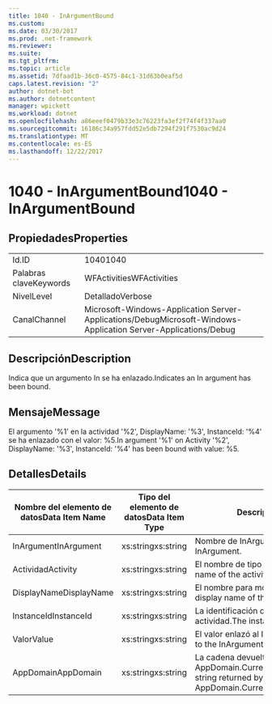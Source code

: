 ```yaml
---
title: 1040 - InArgumentBound
ms.custom: 
ms.date: 03/30/2017
ms.prod: .net-framework
ms.reviewer: 
ms.suite: 
ms.tgt_pltfrm: 
ms.topic: article
ms.assetid: 7dfaad1b-36c0-4575-84c1-31d63b0eaf5d
caps.latest.revision: "2"
author: dotnet-bot
ms.author: dotnetcontent
manager: wpickett
ms.workload: dotnet
ms.openlocfilehash: a86eeef0479b33e3c76223fa3ef2f74f4f337aa0
ms.sourcegitcommit: 16186c34a957fdd52e5db7294f291f7530ac9d24
ms.translationtype: MT
ms.contentlocale: es-ES
ms.lasthandoff: 12/22/2017
---
```

# <a name="1040---inargumentbound"></a><span data-ttu-id="15c1e-102">1040 - InArgumentBound</span><span class="sxs-lookup"><span data-stu-id="15c1e-102">1040 - InArgumentBound</span></span>
## <a name="properties"></a><span data-ttu-id="15c1e-103">Propiedades</span><span class="sxs-lookup"><span data-stu-id="15c1e-103">Properties</span></span>  
  
|||  
|-|-|  
|<span data-ttu-id="15c1e-104">Id.</span><span class="sxs-lookup"><span data-stu-id="15c1e-104">ID</span></span>|<span data-ttu-id="15c1e-105">1040</span><span class="sxs-lookup"><span data-stu-id="15c1e-105">1040</span></span>|  
|<span data-ttu-id="15c1e-106">Palabras clave</span><span class="sxs-lookup"><span data-stu-id="15c1e-106">Keywords</span></span>|<span data-ttu-id="15c1e-107">WFActivities</span><span class="sxs-lookup"><span data-stu-id="15c1e-107">WFActivities</span></span>|  
|<span data-ttu-id="15c1e-108">Nivel</span><span class="sxs-lookup"><span data-stu-id="15c1e-108">Level</span></span>|<span data-ttu-id="15c1e-109">Detallado</span><span class="sxs-lookup"><span data-stu-id="15c1e-109">Verbose</span></span>|  
|<span data-ttu-id="15c1e-110">Canal</span><span class="sxs-lookup"><span data-stu-id="15c1e-110">Channel</span></span>|<span data-ttu-id="15c1e-111">Microsoft-Windows-Application Server-Applications/Debug</span><span class="sxs-lookup"><span data-stu-id="15c1e-111">Microsoft-Windows-Application Server-Applications/Debug</span></span>|  
  
## <a name="description"></a><span data-ttu-id="15c1e-112">Descripción</span><span class="sxs-lookup"><span data-stu-id="15c1e-112">Description</span></span>  
 <span data-ttu-id="15c1e-113">Indica que un argumento In se ha enlazado.</span><span class="sxs-lookup"><span data-stu-id="15c1e-113">Indicates an In argument has been bound.</span></span>  
  
## <a name="message"></a><span data-ttu-id="15c1e-114">Mensaje</span><span class="sxs-lookup"><span data-stu-id="15c1e-114">Message</span></span>  
 <span data-ttu-id="15c1e-115">El argumento '%1' en la actividad '%2', DisplayName: '%3', InstanceId: '%4' se ha enlazado con el valor: %5.</span><span class="sxs-lookup"><span data-stu-id="15c1e-115">In argument '%1' on Activity '%2', DisplayName: '%3', InstanceId: '%4' has been bound with value: %5.</span></span>  
  
## <a name="details"></a><span data-ttu-id="15c1e-116">Detalles</span><span class="sxs-lookup"><span data-stu-id="15c1e-116">Details</span></span>  
  
|<span data-ttu-id="15c1e-117">Nombre del elemento de datos</span><span class="sxs-lookup"><span data-stu-id="15c1e-117">Data Item Name</span></span>|<span data-ttu-id="15c1e-118">Tipo del elemento de datos</span><span class="sxs-lookup"><span data-stu-id="15c1e-118">Data Item Type</span></span>|<span data-ttu-id="15c1e-119">Descripción</span><span class="sxs-lookup"><span data-stu-id="15c1e-119">Description</span></span>|  
|--------------------|--------------------|-----------------|  
|<span data-ttu-id="15c1e-120">InArgument</span><span class="sxs-lookup"><span data-stu-id="15c1e-120">InArgument</span></span>|<span data-ttu-id="15c1e-121">xs:string</span><span class="sxs-lookup"><span data-stu-id="15c1e-121">xs:string</span></span>|<span data-ttu-id="15c1e-122">Nombre de InArgument.</span><span class="sxs-lookup"><span data-stu-id="15c1e-122">The name of the InArgument.</span></span>|  
|<span data-ttu-id="15c1e-123">Actividad</span><span class="sxs-lookup"><span data-stu-id="15c1e-123">Activity</span></span>|<span data-ttu-id="15c1e-124">xs:string</span><span class="sxs-lookup"><span data-stu-id="15c1e-124">xs:string</span></span>|<span data-ttu-id="15c1e-125">El nombre de tipo de la actividad.</span><span class="sxs-lookup"><span data-stu-id="15c1e-125">The type name of the activity.</span></span>|  
|<span data-ttu-id="15c1e-126">DisplayName</span><span class="sxs-lookup"><span data-stu-id="15c1e-126">DisplayName</span></span>|<span data-ttu-id="15c1e-127">xs:string</span><span class="sxs-lookup"><span data-stu-id="15c1e-127">xs:string</span></span>|<span data-ttu-id="15c1e-128">El nombre para mostrar de la actividad.</span><span class="sxs-lookup"><span data-stu-id="15c1e-128">The display name of the activity.</span></span>|  
|<span data-ttu-id="15c1e-129">InstanceId</span><span class="sxs-lookup"><span data-stu-id="15c1e-129">InstanceId</span></span>|<span data-ttu-id="15c1e-130">xs:string</span><span class="sxs-lookup"><span data-stu-id="15c1e-130">xs:string</span></span>|<span data-ttu-id="15c1e-131">La identificación de instancia de la actividad.</span><span class="sxs-lookup"><span data-stu-id="15c1e-131">The instance id of the activity.</span></span>|  
|<span data-ttu-id="15c1e-132">Valor</span><span class="sxs-lookup"><span data-stu-id="15c1e-132">Value</span></span>|<span data-ttu-id="15c1e-133">xs:string</span><span class="sxs-lookup"><span data-stu-id="15c1e-133">xs:string</span></span>|<span data-ttu-id="15c1e-134">El valor enlazó al InArgument.</span><span class="sxs-lookup"><span data-stu-id="15c1e-134">The value bound to the InArgument.</span></span>|  
|<span data-ttu-id="15c1e-135">AppDomain</span><span class="sxs-lookup"><span data-stu-id="15c1e-135">AppDomain</span></span>|<span data-ttu-id="15c1e-136">xs:string</span><span class="sxs-lookup"><span data-stu-id="15c1e-136">xs:string</span></span>|<span data-ttu-id="15c1e-137">La cadena devuelta por AppDomain.CurrentDomain.FriendlyName.</span><span class="sxs-lookup"><span data-stu-id="15c1e-137">The string returned by AppDomain.CurrentDomain.FriendlyName.</span></span>|
